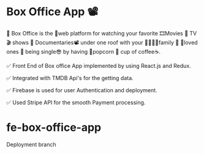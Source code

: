 # Box Office App 📽

 🌟 Box Office is the 💯web platform for watching your favorite 🎞Movies 💛 TV🎬 shows 💛 Documentaries📽
 under one roof with your 👨‍👩‍👧‍👦family 💛 💑loved ones 💛 being single😎 by having 🍿popcorn 💛 cup of coffee☕.
 
 
 

✅ Front End of Box office App implemented by using React.js and Redux.

✅ Integrated with TMDB Api's for the getting data.

✅ Firebase is used for user Authentication and deployment.

✅ Used Stripe API for the smooth Payment processing.



# fe-box-office-app
Deployment branch


